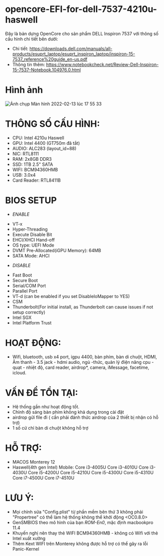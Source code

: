 # opencore-EFI-for-dell-7537-4210u-haswell

Đây là bản dựng OpenCore cho sản phẩm DELL Inspiron 7537 với thông số cấu hình chi tiết bên dưới:

* Chi tiết: https://downloads.dell.com/manuals/all-products/esuprt_laptop/esuprt_inspiron_laptop/inspiron-15-7537_reference%20guide_en-us.pdf
* Thông tin thêm: https://www.notebookcheck.net/Review-Dell-Inspiron-15-7537-Notebook.104976.0.html

# Hình ảnh
![Ảnh chụp Màn hình 2022-02-13 lúc 17 55 33](https://user-images.githubusercontent.com/55343489/153750013-69cb0e9d-6355-450b-90b6-14bb804e2ef2.png)

# THÔNG SỐ CẤU HÌNH:
*   CPU: Intel 4210u Haswell
*   GPU: Intel 4400 (GT750m đã tắt)
*   AUDIO: ALC283 (layout_id=88)
*   NIC: RTL8111
*   RAM: 2x8GB DDR3
*   SSD: 1TB 2.5" SATA
*   WIFI: BCM94360HMB
*   USB: 3.0x4
*   Card Reader: RTL8411B
#   BIOS SETUP
*   _ENABLE_
- VT-x
- Hyper-Threading
- Execute Disable Bit
- EHCI/XHCI Hand-off
- OS type: UEFI Mode
- DVMT Pre-Allocated(iGPU Memory): 64MB
- SATA Mode: AHCI
*   _DISABLE_
- Fast Boot
- Secure Boot
- Serial/COM Port
- Parallel Port
- VT-d (can be enabled if you set DisableIoMapper to YES)
- CSM
- Thunderbolt(For initial install, as Thunderbolt can cause issues if not setup correctly)
- Intel SGX
- Intel Platform Trust
#  HOẠT ĐỘNG:
*   Wifi, bluetooth, usb x4 port, igpu 4400, bàn phím, bàn di chuột, HDMI, Âm thanh - 3.5 jack - hdmi audio, ngủ -thức, quản lý điện năng cpu - quạt - nhiệt độ, card reader, airdrop*, camera, iMessage, facetime, icloud.
# VẤN ĐỀ TỒN TẠI:
*   Hệ thống gần như hoạt động tốt.
*   Chỉnh độ sáng bàn phím không khả dụng trong cài đặt
*   airdrop gửi file đi ( cần phải đánh thức airdrop của 2 thiết bị nhận có hỗ trợ)
*   1 số cử chỉ bàn di chuột không hỗ trợ
# HỖ TRỢ:
* MACOS Monterey 12
* Haswell(4th gen Intel) Mobile:
Core i3-4005U
Core i3-4010U
Core i3-4030U
Core i5-4200U
Core i5-4210U
Core i5-4300U
Core i5-4310U
Core i7-4500U
Core i7-4510U
# LƯU Ý:
* Mọi chỉnh sửa "Config.plist" từ phần mềm bên thứ 3 không phải "Propertree" có thể làm hệ thống không thể khởi động <OC0.8.0>
* GenSMBIOS theo mô hình của bạn *ROM-En0*, mặc định macbookpro 11.4
* Khuyến nghị nên thay thẻ WIFI BCM94360HMB - không có Wifi với thẻ Intel xuất xưởng
* Thêm Kext WIFI trên Monterey không được hỗ trợ có thể gây ra lỗi Panic-Kernel
